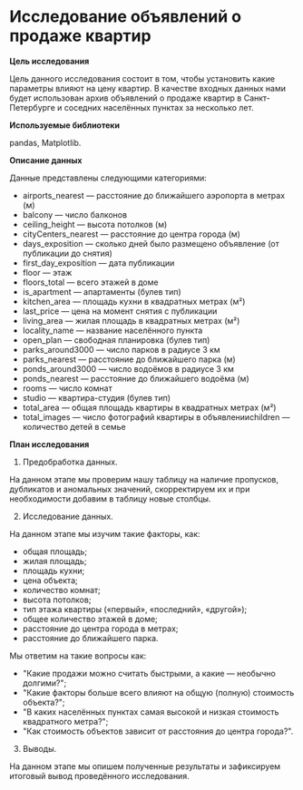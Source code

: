 # Исследование объявлений о продаже квартир

**Цель исследования**

Цель данного исследования состоит в том, чтобы установить какие параметры влияют на цену квартир. В качестве входных данных нами будет использован архив объявлений о продаже квартир в Санкт-Петербурге и соседних населённых пунктах за несколько лет.

**Используемые библиотеки**

pandas, Matplotlib.

**Описание данных**

Данные представлены следующими категориями:

* airports_nearest — расстояние до ближайшего аэропорта в метрах (м)
* balcony — число балконов
* ceiling_height — высота потолков (м)
* cityCenters_nearest — расстояние до центра города (м)
* days_exposition — сколько дней было размещено объявление (от публикации до снятия)
* first_day_exposition — дата публикации
* floor — этаж
* floors_total — всего этажей в доме
* is_apartment — апартаменты (булев тип)
* kitchen_area — площадь кухни в квадратных метрах (м²)
* last_price — цена на момент снятия с публикации
* living_area — жилая площадь в квадратных метрах (м²)
* locality_name — название населённого пункта
* open_plan — свободная планировка (булев тип)
* parks_around3000 — число парков в радиусе 3 км
* parks_nearest — расстояние до ближайшего парка (м)
* ponds_around3000 — число водоёмов в радиусе 3 км
* ponds_nearest — расстояние до ближайшего водоёма (м)
* rooms — число комнат
* studio — квартира-студия (булев тип)
* total_area — общая площадь квартиры в квадратных метрах (м²)
* total_images — число фотографий квартиры в объявленииchildren — количество детей в семье

**План исследования**

1. Предобработка данных.

На данном этапе мы проверим нашу таблицу на наличие пропусков, дубликатов и аномальных значений, скорректируем их и при необходимости добавим в таблицу новые столбцы.

2. Исследование данных.

На данном этапе мы изучим такие факторы, как:

* общая площадь;
* жилая площадь;
* площадь кухни;
* цена объекта;
* количество комнат;
* высота потолков;
* тип этажа квартиры («первый», «последний», «другой»);
* общее количество этажей в доме;
* расстояние до центра города в метрах;
* расстояние до ближайшего парка. 

Мы ответим на такие вопросы как:

* "Какие продажи можно считать быстрыми, а какие — необычно долгими?"; 
* "Какие факторы больше всего влияют на общую (полную) стоимость объекта?"; 
* "В каких населённых пунктах самая высокой и низкая стоимость квадратного метра?"; 
* "Как стоимость объектов зависит от расстояния до центра города?".

3. Выводы.

На данном этапе мы опишем полученные результаты и зафиксируем итоговый вывод проведённого исследования.
